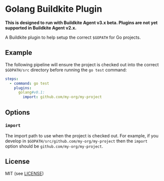 # Golang Buildkite Plugin

__This is designed to run with Buildkite Agent v3.x beta. Plugins are not yet supported in Buildkite Agent v2.x.__

A Buildkite plugin to help setup the correct `$GOPATH` for Go projects.

## Example

The following pipeline will ensure the project is checked out into the correct `$GOPATH/src` directory before running the `go test` command:

```yml
steps:
  - command: go test
    plugins:
      golang#v0.1:
        import: github.com/my-org/my-project
```

## Options

### `import`

The import path to use when the project is checked out. For example, if you develop in `$GOPATH/src/github.com/my-org/my-project` then the `import` option should be `github.com/my-org/my-project`.

## License

MIT (see [LICENSE](LICENSE))